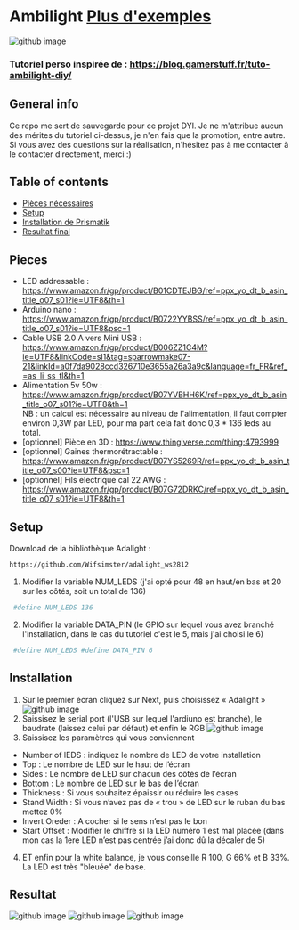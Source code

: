 # Ambilight  [Plus d'exemples](#resultat)
![github image](https://lh3.googleusercontent.com/pw/AM-JKLXWhA97hn9D-qbwrkPP0hHfKKH7MadzGFNt8cdrHaS9_OEa74gNvU6piaQ-k63bs65wTl4br35Hr32-J34S89FlrI_P4saTFCKz_5FsCSrShXqFstYUkIMzzmhYh6k8mrPryWUkY1uAcvSVKFxxLavN=w1718-h1289-no?authuser=0)
### Tutoriel perso inspirée de : https://blog.gamerstuff.fr/tuto-ambilight-diy/


## General info
Ce repo me sert de sauvegarde pour ce projet DYI. Je ne m'attribue aucun des mérites du tutoriel ci-dessus, je n'en fais que la promotion, entre autre.
Si vous avez des questions sur la réalisation, n'hésitez pas à me contacter à le contacter directement, merci :)

## Table of contents

* [Pièces nécessaires](#pieces)
* [Setup](#setup)
* [Installation de Prismatik](#installation)
* [Resultat final](#resultat)

## Pieces
* LED addressable : https://www.amazon.fr/gp/product/B01CDTEJBG/ref=ppx_yo_dt_b_asin_title_o07_s01?ie=UTF8&th=1
* Arduino nano : https://www.amazon.fr/gp/product/B0722YYBSS/ref=ppx_yo_dt_b_asin_title_o07_s01?ie=UTF8&psc=1
* Cable USB 2.0 A vers Mini USB : https://www.amazon.fr/gp/product/B006ZZ1C4M?ie=UTF8&linkCode=sl1&tag=sparrowmake07-21&linkId=a0f7da9028ccd326710e3655a26a3a9c&language=fr_FR&ref_=as_li_ss_tl&th=1
* Alimentation 5v 50w : https://www.amazon.fr/gp/product/B07YVBHH6K/ref=ppx_yo_dt_b_asin_title_o07_s01?ie=UTF8&th=1 <br>
NB : un calcul est nécessaire au niveau de l'alimentation, il faut compter environ 0,3W par LED, pour ma part cela fait donc 0,3 * 136 leds au total. 
* [optionnel] Pièce en 3D : https://www.thingiverse.com/thing:4793999<br>
* [optionnel] Gaines thermorétractable : https://www.amazon.fr/gp/product/B07YS5269R/ref=ppx_yo_dt_b_asin_title_o07_s00?ie=UTF8&psc=1
* [optionnel] Fils electrique cal 22 AWG : https://www.amazon.fr/gp/product/B07G72DRKC/ref=ppx_yo_dt_b_asin_title_o07_s01?ie=UTF8&th=1


## Setup

Download de la bibliothèque Adalight :
```bash 
https://github.com/Wifsimster/adalight_ws2812
```

1. Modifier la variable NUM_LEDS (j'ai opté pour 48 en haut/en bas et 20 sur les côtés, soit un total de 136)
```bash 
 #define NUM_LEDS 136
```

2. Modifier la variable DATA_PIN (le GPIO sur lequel vous avez branché l'installation, dans le cas du tutoriel c'est le 5, mais j'ai choisi le 6) 
```bash 
 #define NUM_LEDS #define DATA_PIN 6
```

## Installation
1. Sur le premier écran cliquez sur Next, puis choisissez « Adalight »
![github image](https://i0.wp.com/blog.gamerstuff.fr/wp-content/uploads/2020/01/tuto-ambilight-diy-07.jpg?w=446&h=250&ssl=1)
2. Saissisez le serial port (l'USB sur lequel l'ardiuno est branché), le baudrate (laissez celui par défaut) et enfin le RGB
![github image](https://i0.wp.com/blog.gamerstuff.fr/wp-content/uploads/2020/01/tuto-ambilight-diy-13.jpg?resize=800%2C331&ssl=1)
3. Saissisez les paramètres qui vous conviennent 
* Number of lEDS : indiquez le nombre de LED de votre installation
* Top : Le nombre de LED sur le haut de l’écran
* Sides : Le nombre de LED sur chacun des côtés de l’écran
* Bottom : Le nombre de LED sur le bas de l’écran
* Thickness : Si vous souhaitez épaissir ou réduire les cases
* Stand Width : Si vous n’avez pas de « trou » de LED sur le ruban du bas mettez 0%
* Invert Oreder : A cocher si le sens n’est pas le bon
* Start Offset : Modifier le chiffre si la LED numéro 1 est mal placée (dans mon cas la 1ere LED n’est pas centrée j’ai donc dû la décaler de 5)

4. ET enfin pour la white balance, je vous conseille R 100, G 66% et B 33%. La LED est très "bleuée" de base.

## Resultat
![github image](https://lh3.googleusercontent.com/pw/AM-JKLXWhA97hn9D-qbwrkPP0hHfKKH7MadzGFNt8cdrHaS9_OEa74gNvU6piaQ-k63bs65wTl4br35Hr32-J34S89FlrI_P4saTFCKz_5FsCSrShXqFstYUkIMzzmhYh6k8mrPryWUkY1uAcvSVKFxxLavN=w1718-h1289-no?authuser=0)
![github image](https://lh3.googleusercontent.com/pw/AM-JKLXCMNea_R9CYxPmJ90UE6ai-W_Ns_fyES0gnyjhrJ4NoHTJ9_qRGy40VjDhZ5MUv8LDNHm3XbfKzfurU4SUh0Cv1q4a3RDLy3lsn_JHC95_-PEQf7LeNgnIMHd-TN1rS0QXDS8RpDSu1UuMWdaVhzYJ=w1718-h1289-no?authuser=0)
![github image](https://lh3.googleusercontent.com/pw/AM-JKLVr31CiKNq4JlBfqEoqHqT1dioX5VnrKLG1i4fMcIm4KH6WRFkp3zOTxm5ohY0b7tvuS17eQXfHkum2MsSJ4y65afpWGjP_kR4mEoT6yH8jQfO34tdZ7-HhkP2m3ZEThx9pFoFFsKhSOS7p3D5S3XZ0=w1718-h1289-no?authuser=0)
